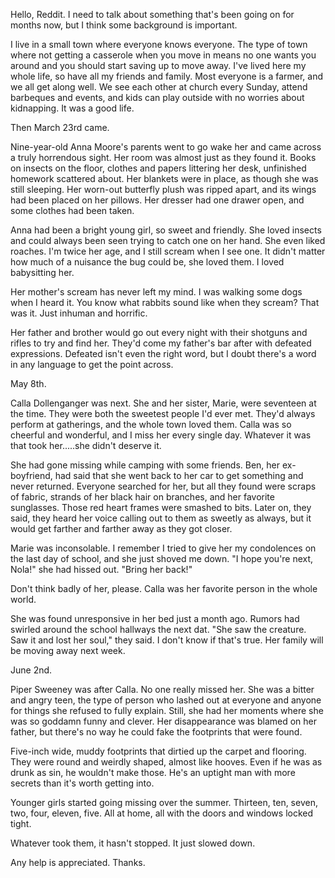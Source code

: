 Hello, Reddit. I need to talk about something that's been going on for months now, but I think some background is important.

  
I live in a small town where everyone knows everyone. The type of town where not getting a casserole when you move in means no one wants you around and you should start saving up to move away. I've lived here my whole life, so have all my friends and family. Most everyone is a farmer, and we all get along well. We see each other at church every Sunday, attend barbeques and events, and kids can play outside with no worries about kidnapping. It was a good life.



Then March 23rd came.

  
Nine-year-old Anna Moore's parents went to go wake her and came across a truly horrendous sight. Her room was almost just as they found it. Books on insects on the floor, clothes and papers littering her desk, unfinished homework scattered about. Her blankets were in place, as though she was still sleeping. Her worn-out butterfly plush was ripped apart, and its wings had been placed on her pillows. Her dresser had one drawer open, and some clothes had been taken.

  
Anna had been a bright young girl, so sweet and friendly. She loved insects and could always been seen trying to catch one on her hand. She even liked roaches. I'm twice her age, and I still scream when I see one. It didn't matter how much of a nuisance the bug could be, she loved them. I loved babysitting her.

  
Her mother's scream has never left my mind. I was walking some dogs when I heard it. You know what rabbits sound like when they scream? That was it. Just inhuman and horrific.

  
Her father and brother would go out every night with their shotguns and rifles to try and find her. They'd come my father's bar after with defeated expressions. Defeated isn't even the right word, but I doubt there's a word in any language to get the point across.

  
May 8th.

  
Calla Dollenganger was next. She and her sister, Marie, were seventeen at the time. They were both the sweetest people I'd ever met. They'd always perform at gatherings, and the whole town loved them. Calla was so cheerful and wonderful, and I miss her every single day. Whatever it was that took her.....she didn't deserve it.

  
She had gone missing while camping with some friends. Ben, her ex-boyfriend, had said that she went back to her car to get something and never returned. Everyone searched for her, but all they found were scraps of fabric, strands of her black hair on branches, and her favorite sunglasses. Those red heart frames were smashed to bits. Later on, they said, they heard her voice calling out to them as sweetly as always, but it would get farther and farther away as they got closer.

  
Marie was inconsolable. I remember I tried to give her my condolences on the last day of school, and she just shoved me down. "I hope you're next, Nola!" she had hissed out. "Bring her back!"

  
Don't think badly of her, please. Calla was her favorite person in the whole world.

  
She was found unresponsive in her bed just a month ago. Rumors had swirled around the school hallways the next dat. "She saw the creature. Saw it and lost her soul," they said. I don't know if that's true. Her family will be moving away next week. 

  
June 2nd.

  
Piper Sweeney was after Calla. No one really missed her. She was a bitter and angry teen, the type of person who lashed out at everyone and anyone for things she refused to fully explain. Still, she had her moments where she was so goddamn funny and clever. Her disappearance was blamed on her father, but there's no way he could fake the footprints that were found.

  
Five-inch wide, muddy footprints that dirtied up the carpet and flooring. They were round and weirdly shaped, almost like hooves. Even if he was as drunk as sin, he wouldn't make those. He's an uptight man with more secrets than it's worth getting into. 

  
Younger girls started going missing over the summer. Thirteen, ten, seven, two, four, eleven, five. All at home, all with the doors and windows locked tight.

  
Whatever took them, it hasn't stopped. It just slowed down.

  
Any help is appreciated. Thanks.